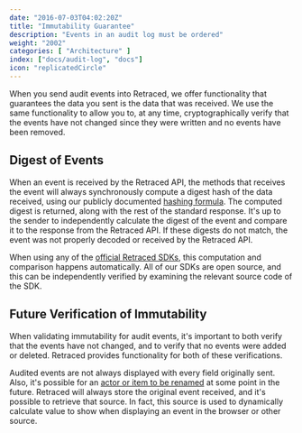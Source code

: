 ```yaml
---
date: "2016-07-03T04:02:20Z"
title: "Immutability Guarantee"
description: "Events in an audit log must be ordered"
weight: "2002"
categories: [ "Architecture" ]
index: ["docs/audit-log", "docs"]
icon: "replicatedCircle"
---
```


When you send audit events into Retraced, we offer functionality that guarantees the data you sent is the data that was received. We use the same functionality to allow you to, at any time, cryptographically verify that the events have not changed since they were written and no events have been removed.

## Digest of Events
When an event is received by the Retraced API, the methods that receives the event will always synchronously compute a digest hash of the data received, using our publicly documented [hashing formula](/docs/audit-log/architecture/hashing-formula). The computed digest is returned, along with the rest of the standard response. It's up to the sender to independently calculate the digest of the event and compare it to the response from the Retraced API. If these digests do not match, the event was not properly decoded or received by the Retraced API.

When using any of the [official Retraced SDKs](/docs/audit-log/sdks/available-sdks), this computation and comparison happens automatically. All of our SDKs are open source, and this can be independently verified by examining the relevant source code of the SDK.

## Future Verification of Immutability
When validating immutability for audit events, it's important to both verify that the events have not changed, and to verify that no events were added or deleted. Retraced provides functionality for both of these verifications.

Audited events are not always displayed with every field originally sent. Also, it's possible for an [actor or item to be renamed](/docs/audit-log/getting-started/renaming-properties) at some point in the future. Retraced will always store the original event received, and it's possible to retrieve that source. In fact, this source is used to dynamically calculate value to show when displaying an event in the browser or other source.

